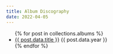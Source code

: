 ```yaml
---
title: Album Discography
date: 2022-04-05
---
```




<ul>
{% for post in collections.albums %}
<li><a href="{{ post.url }}">{{ post.data.title }}</a> {{ post.data.year }}</li>
{% endfor %}
</ul>